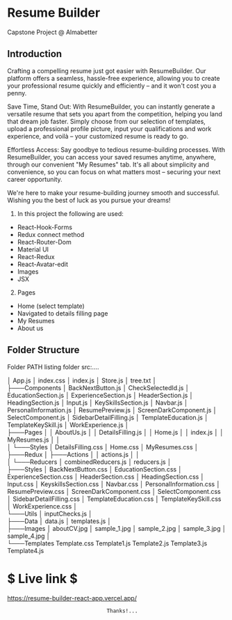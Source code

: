 # Resume Builder 
Capstone Project @ Almabetter

## Introduction
Crafting a compelling resume just got easier with ResumeBuilder. Our platform offers a seamless, hassle-free experience, allowing you to create your professional resume quickly and efficiently – and it won't cost you a penny.

Save Time, Stand Out:
With ResumeBuilder, you can instantly generate a versatile resume that sets you apart from the competition, helping you land that dream job faster. Simply choose from our selection of templates, upload a professional profile picture, input your qualifications and work experience, and voilà – your customized resume is ready to go.

Effortless Access:
Say goodbye to tedious resume-building processes. With ResumeBuilder, you can access your saved resumes anytime, anywhere, through our convenient "My Resumes" tab. It's all about simplicity and convenience, so you can focus on what matters most – securing your next career opportunity.

We're here to make your resume-building journey smooth and successful. Wishing you the best of luck as you pursue your dreams! 

1. In this project the following are used:

+ React-Hook-Forms
+ Redux connect method
+ React-Router-Dom
+ Material UI
+ React-Redux
+ React-Avatar-edit
+ Images
+ JSX

2. Pages
* Home (select template)
* Navigated to details filling page 
* My Resumes
* About us

## Folder Structure
Folder PATH listing folder src:....

│   App.js
│   index.css
│   index.js
│   Store.js
│   tree.txt
│   
├───Components
│       BackNextButton.js
│       CheckSelectedId.js
│       EducationSection.js
│       ExperienceSection.js
│       HeaderSection.js
│       HeadingSection.js
│       Input.js
│       KeySkillsSection.js
│       Navbar.js
│       PersonalInformation.js
│       ResumePreview.js
│       ScreenDarkComponent.js
│       SelectComponent.js
│       SidebarDetailFilling.js
│       TemplateEducation.js
│       TemplateKeySkill.js
│       WorkExperience.js
│       
├───Pages
│   │   AboutUs.js
│   │   DetailsFilling.js
│   │   Home.js
│   │   index.js
│   │   MyResumes.js
│   │   
│   └───Styles
│           DetailsFilling.css
│           Home.css
│           MyResumes.css
│           
├───Redux
│   ├───Actions
│   │       actions.js
│   │       
│   └───Reducers
│           combinedReducers.js
│           reducers.js
│           
├───Styles
│       BackNextButton.css
│       EducationSection.css
│       ExperienceSection.css
│       HeaderSection.css
│       HeadingSection.css
│       Input.css
│       KeyskillsSection.css
│       Navbar.css
│       PersonalInformation.css
│       ResumePreview.css
│       ScreenDarkComponent.css
│       SelectComponent.css
│       SidebarDetailFilling.css
│       TemplateEducation.css
│       TemplateKeySkill.css
│       WorkExperience.css
│       
└───Utils
    │   inputChecks.js
    │   
    ├───Data
    │       data.js
    │       templates.js
    │       
    ├───Images
    │       aboutCV.jpg
    │       sample_1.jpg
    │       sample_2.jpg
    │       sample_3.jpg
    │       sample_4.jpg
    │       
    └───Templates
            Template.css
            Template1.js
            Template2.js
            Template3.js
            Template4.js


# $ Live link $
https://resume-builder-react-app.vercel.app/


                                    Thanks!...